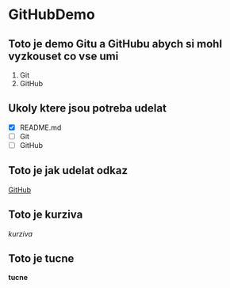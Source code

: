 # GitHubDemo

## Toto je demo Gitu a GitHubu abych si mohl vyzkouset co vse umi
1. Git
1. GitHub


## Ukoly ktere jsou potreba udelat
- [x] README.md
- [ ] Git
- [ ] GitHub

## Toto je jak udelat odkaz
[GitHub](https://github.com)

## Toto je kurziva
*kurziva*

## Toto je tucne
**tucne**